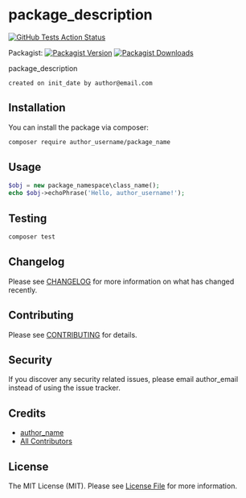 # package_description

[![GitHub Tests Action Status](https://img.shields.io/github/workflow/status/author_username/package_name/run-tests?label=tests)](https://github.com/author_username/package_name/actions?query=workflow%3Arun-tests+branch%3Amaster)

Packagist: [![Packagist Version](https://img.shields.io/packagist/v/author_username/package_name.svg?style=flat-square)](https://packagist.org/packages/author_username/package_name)
[![Packagist Downloads](https://img.shields.io/packagist/dt/author_username/package_name.svg?style=flat-square)](https://packagist.org/packages/author_username/package_name)

package_description

	created on init_date by author@email.com

## Installation

You can install the package via composer:

```bash
composer require author_username/package_name
```

## Usage

``` php
$obj = new package_namespace\class_name();
echo $obj->echoPhrase('Hello, author_username!');
```

## Testing

``` bash
composer test
```

## Changelog

Please see [CHANGELOG](CHANGELOG.md) for more information on what has changed recently.

## Contributing

Please see [CONTRIBUTING](CONTRIBUTING.md) for details.

## Security

If you discover any security related issues, please email author_email instead of using the issue tracker.

## Credits

- [author_name](https://github.com/author_username)
- [All Contributors](../../contributors)

## License

The MIT License (MIT). Please see [License File](LICENSE.md) for more information.
